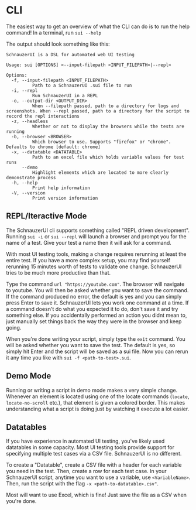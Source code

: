 # CLI

The easiest way to get an overview of what the CLI can do is to run the help command! In a terminal,
run `sui --help`

The output should look something like this:

```
SchnauzerUI is a DSL for automated web UI testing

Usage: sui [OPTIONS] <--input-filepath <INPUT_FILEPATH>|--repl>

Options:
  -f, --input-filepath <INPUT_FILEPATH>
          Path to a SchnauzerUI .sui file to run
  -i, --repl
          Run SchnauzerUI in a REPL
  -o, --output-dir <OUTPUT_DIR>
          When --filepath passed, path to a directory for logs and screenshots. When --repl passed, path to a directory for the script to record the repl interactions
  -z, --headless
          Whether or not to display the browsers while the tests are running
  -b, --browser <BROWSER>
          Which browser to use. Supports "firefox" or "chrome". Defaults to chrome [default: chrome]
  -x, --datatable <DATATABLE>
          Path to an excel file which holds variable values for test runs
      --demo
          Highlight elements which are located to more clearly demonstrate process
  -h, --help
          Print help information
  -V, --version
          Print version information

```

## REPL/Iteractive Mode

The SchnauzerUI cli supports something called "REPL driven development". Running `sui -i` or `sui --repl` will launch a browser and prompt you for the name of
a test. Give your test a name then it will ask for a command.

With most UI testing tools, making a change requires rerunning at least the entire test. If you have a more complex setup,
you may find yourself rerunning 15 minutes worth of tests to validate one change. SchnauzerUI tries to be much 
more productive than that.

Type the command `url "https://youtube.com"`. The browser will navigate to youtube. You will then be asked whether 
you want to save the command. If the command produced no error, the default is yes and you can simply press Enter to
save it. SchnauzerUI lets you work one command at a time. If a command doesn't do what you expected it to do, don't save it and try something else. If you accidentally performed an action you didnt mean to, just manually set things back the way they were in the browser and keep going. 

When you're done writing your script, simply type the `exit` command. You will be asked whether you want to save the test.
The default is yes, so simply hit Enter and the script will be saved as a sui file. Now you can rerun it any time you 
like with `sui -f <path-to-test>.sui`.

## Demo Mode

Running or writing a script in demo mode makes a very simple change. Whenever an element is located using one 
of the locate commands (`locate`, `locate-no-scroll` etc.), that element is given a colored border. 
This makes understanding what a script is doing just by watching it execute a lot easier. 

## Datatables

If you have experience in automated UI testing, you've likely used datatables in some capacity. Most UI
testing tools provide support for specifying multiple test cases via a CSV file. SchnauzerUI is no 
different. 

To create a "Datatable", create a CSV file with a header for each variable you need in the test.
Then, create a row for each test case. In your SchnauzerUI script, anytime you want to use a variable,
use `<VariableName>`. Then, run the script with the flag `-x <path-to-datatable>.csv"`.

Most will want to use Excel, which is fine! Just save the file as a CSV when you're done.